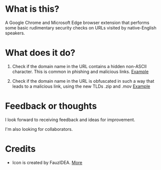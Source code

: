 # What is this?

A Google Chrome and Microsoft Edge browser extension that performs some basic rudimentary security checks on URLs visited by native-English speakers.

# What does it do?

1. Check if the domain name in the URL contains a hidden non-ASCII character. This is common in phishing and malicious links. [Example](https://news.ycombinator.com/item?id=14119713)

2. Check if the domain name in the URL is obfuscated in such a way that leads to a malicious link, using the new TLDs .zip and .mov [Example](https://medium.com/@bobbyrsec/the-dangers-of-googles-zip-tld-5e1e675e59a5)

# Feedback or thoughts

I look forward to receiving feedback and ideas for improvement.

I'm also looking for collaborators.

# Credits

- Icon is created by FauzIDEA. [More](https://www.flaticon.com/free-icon/website_2931281)